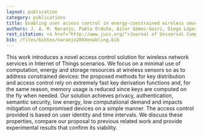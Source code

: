 ```yaml
--- 
layout: publication
category: publications
title: Enabling user access control in energy-constrained wireless smart environments
authors: J. A. M. Naranjo, Pablo Orduña, Aitor Gómez-Goiri, Diego López-de-Ipiña, L. G. Casado
rest_citation: <a href="http://www.jucs.org/">Journal of Universal Computer Science</a>. To appear.
bib: /files/bibtex/naranjo20XXenabling.bib
--- 
```


This work introduces a novel access control solution for wireless network services in Internet of Things scenarios.
We focus on a minimal use of computation, energy and storage resources at wireless sensors so as to address constrained devices: the proposed methods for key distribution and access control rely on extremely fast key derivation functions and, for the same reason, memory usage is reduced since keys are computed on the fly when needed.
Our solution achieves privacy, authentication, semantic security, low energy, low computational demand and impacts mitigation of compromised devices on a simple manner.
The access control provided is based on user identity and time intervals.
We discuss these properties, compare our proposal to previous related work and provide experimental results that confirm its viability.